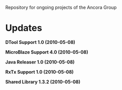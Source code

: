 Repository for ongoing projects of the Ancora Group

# Updates #

**DTool Support 1.0 (2010-05-08)**

**MicroBlaze Support 4.0 (2010-05-08)**

**Java Releaser 1.0 (2010-05-08)**

**RxTx Support 1.0 (2010-05-08)**

**Shared Library 1.3.2 (2010-05-08)**